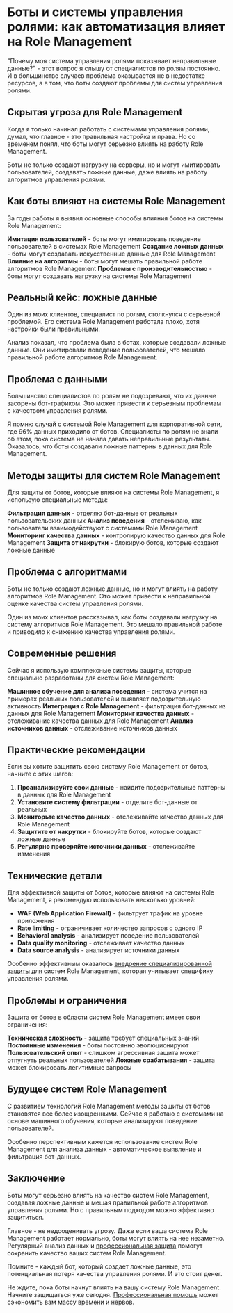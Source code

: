 ﻿# Боты и системы управления ролями: как автоматизация влияет на Role Management

"Почему моя система управления ролями показывает неправильные данные?" - этот вопрос я слышу от специалистов по ролям постоянно. И в большинстве случаев проблема оказывается не в недостатке ресурсов, а в том, что боты создают проблемы для систем управления ролями.

## Скрытая угроза для Role Management

Когда я только начинал работать с системами управления ролями, думал, что главное - это правильная настройка и права. Но со временем понял, что боты могут серьезно влиять на работу Role Management.

Боты не только создают нагрузку на серверы, но и могут имитировать пользователей, создавать ложные данные, даже влиять на работу алгоритмов управления ролями.

## Как боты влияют на системы Role Management

За годы работы я выявил основные способы влияния ботов на системы Role Management:

**Имитация пользователей** - боты могут имитировать поведение пользователей в системах Role Management
**Создание ложных данных** - боты могут создавать искусственные данные для Role Management
**Влияние на алгоритмы** - боты могут мешать правильной работе алгоритмов Role Management
**Проблемы с производительностью** - боты могут создавать нагрузку на системы Role Management

## Реальный кейс: ложные данные

Один из моих клиентов, специалист по ролям, столкнулся с серьезной проблемой. Его система Role Management работала плохо, хотя настройки были правильными.

Анализ показал, что проблема была в ботах, которые создавали ложные данные. Они имитировали поведение пользователей, что мешало правильной работе алгоритмов Role Management.

## Проблема с данными

Большинство специалистов по ролям не подозревают, что их данные засорены бот-трафиком. Это может привести к серьезным проблемам с качеством управления ролями.

Я помню случай с системой Role Management для корпоративной сети, где 96% данных приходило от ботов. Специалисты по ролям не знали об этом, пока система не начала давать неправильные результаты. Оказалось, что боты создавали ложные паттерны в данных для Role Management.

## Методы защиты для систем Role Management

Для защиты от ботов, которые влияют на системы Role Management, я использую специальные методы:

**Фильтрация данных** - отделяю бот-данные от реальных пользовательских данных
**Анализ поведения** - отслеживаю, как пользователи взаимодействуют с системами Role Management
**Мониторинг качества данных** - контролирую качество данных для Role Management
**Защита от накрутки** - блокирую ботов, которые создают ложные данные

## Проблема с алгоритмами

Боты не только создают ложные данные, но и могут влиять на работу алгоритмов Role Management. Это может привести к неправильной оценке качества систем управления ролями.

Один из моих клиентов рассказывал, как боты создавали нагрузку на систему алгоритмов Role Management. Это мешало правильной работе и приводило к снижению качества управления ролями.

## Современные решения

Сейчас я использую комплексные системы защиты, которые специально разработаны для систем Role Management:

**Машинное обучение для анализа поведения** - система учится на примерах реальных пользователей и выявляет подозрительную активность
**Интеграция с Role Management** - фильтрация бот-данных из данных для Role Management
**Мониторинг качества данных** - отслеживание качества данных для Role Management
**Анализ источников данных** - отслеживание источников данных

## Практические рекомендации

Если вы хотите защитить свою систему Role Management от ботов, начните с этих шагов:

1. **Проанализируйте свои данные** - найдите подозрительные паттерны в данных для Role Management
2. **Установите систему фильтрации** - отделите бот-данные от реальных
3. **Мониторьте качество данных** - отслеживайте качество данных для Role Management
4. **Защитите от накрутки** - блокируйте ботов, которые создают ложные данные
5. **Регулярно проверяйте источники данных** - отслеживайте изменения

## Технические детали

Для эффективной защиты от ботов, которые влияют на системы Role Management, я рекомендую использовать несколько уровней:

- **WAF (Web Application Firewall)** - фильтрует трафик на уровне приложения
- **Rate limiting** - ограничивает количество запросов с одного IP
- **Behavioral analysis** - анализирует поведение пользователей
- **Data quality monitoring** - отслеживает качество данных
- **Data source analysis** - анализирует источники данных

Особенно эффективным оказалось [внедрение специализированной защиты](https://progaem.com/ustanovka-antibota-usluga-po-zashhite-ot-botov-vashih-sajtov-na-razlichnyh-cms-sistemah.html) для систем Role Management, которая учитывает специфику управления ролями.

## Проблемы и ограничения

Защита от ботов в области систем Role Management имеет свои ограничения:

**Техническая сложность** - защита требует специальных знаний
**Постоянные изменения** - боты постоянно эволюционируют
**Пользовательский опыт** - слишком агрессивная защита может отпугнуть реальных пользователей
**Ложные срабатывания** - защита может блокировать легитимные запросы

## Будущее систем Role Management

С развитием технологий Role Management методы защиты от ботов становятся все более изощренными. Сейчас я работаю с системами на основе машинного обучения, которые анализируют поведение пользователей.

Особенно перспективным кажется использование систем Role Management для анализа данных - автоматическое выявление и фильтрация бот-данных.

## Заключение

Боты могут серьезно влиять на качество систем Role Management, создавая ложные данные и мешая правильной работе алгоритмов управления ролями. Но с правильным подходом можно эффективно защититься.

Главное - не недооценивать угрозу. Даже если ваша система Role Management работает нормально, боты могут влиять на нее незаметно. Регулярный анализ данных и [профессиональная защита](https://progaem.com/ustanovka-antibota-usluga-po-zashhite-ot-botov-vashih-sajtov-na-razlichnyh-cms-sistemah.html) помогут сохранить качество ваших систем Role Management.

Помните - каждый бот, который создает ложные данные, это потенциальная потеря качества управления ролями. И это стоит денег.

Не ждите, пока боты начнут влиять на вашу систему Role Management. Начните защищаться уже сегодня. [Профессиональная помощь](https://progaem.com/ustanovka-antibota-usluga-po-zashhite-ot-botov-vashih-sajtov-na-razlichnyh-cms-sistemah.html) может сэкономить вам массу времени и нервов.

